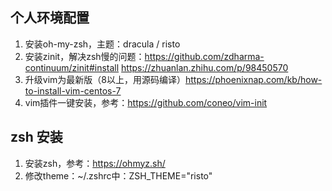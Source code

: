 ## 个人环境配置

1. 安装oh-my-zsh，主题：dracula / risto
2. 安装zinit，解决zsh慢的问题：https://github.com/zdharma-continuum/zinit#install
https://zhuanlan.zhihu.com/p/98450570
2. 升级vim为最新版（8以上，用源码编译）https://phoenixnap.com/kb/how-to-install-vim-centos-7
3. vim插件一键安装，参考：https://github.com/coneo/vim-init

## zsh 安装
1. 安装zsh，参考：https://ohmyz.sh/
2. 修改theme：~/.zshrc中：ZSH_THEME="risto"

